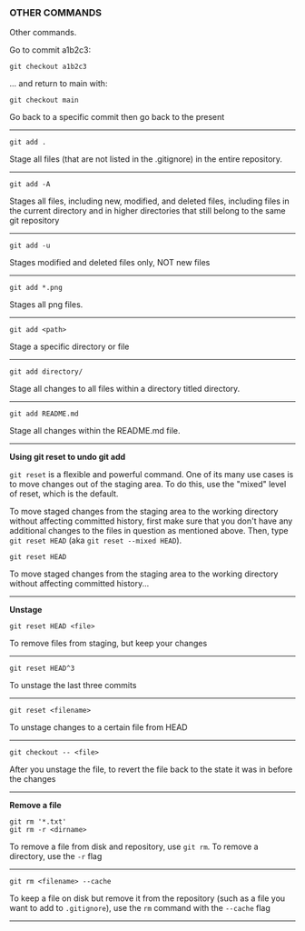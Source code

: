 ### OTHER COMMANDS
Other commands.

Go to commit a1b2c3:
```
git checkout a1b2c3
```
... and return to main with:
```
git checkout main
```
Go back to a specific commit then go back to the present

---

```
git add .
```
Stage all files (that are not listed in the .gitignore) in the entire repository.

---

```
git add -A
```
Stages all files, including new, modified, and deleted files, including files in the current directory and in higher directories that still belong to the same git repository

---

```
git add -u
```
Stages modified and deleted files only, NOT new files

---

```
git add *.png
```
Stages all png files.

---

```
git add <path>
```
Stage a specific directory or file

---

```
git add directory/
```
Stage all changes to all files within a directory titled directory.

---

```
git add README.md
```
Stage all changes within the README.md file.

---


**Using git reset to undo git add**

`git reset` is a flexible and powerful command. One of its many use cases is to move changes out of the staging area. To do this, use the "mixed" level of reset, which is the default.

To move staged changes from the staging area to the working directory without affecting committed history, first make sure that you don't have any additional changes to the files in question as mentioned above. Then, type `git reset HEAD` (aka `git reset --mixed HEAD`).
```
git reset HEAD
```
To move staged changes from the staging area to the working directory without affecting committed history...

---

**Unstage**

```
git reset HEAD <file>
```
To remove files from staging, but keep your changes

---

```
git reset HEAD^3
```
To unstage the last three commits

---

```
git reset <filename>
```
To unstage changes to a certain file from HEAD

---

```
git checkout -- <file>
```
After you unstage the file, to revert the file back to the state it was in before the changes

---

**Remove a file**

```
git rm '*.txt'
git rm -r <dirname>
```
To remove a file from disk and repository, use `git rm`. To remove a directory, use the `-r` flag

---

```
git rm <filename> --cache
```
To keep a file on disk but remove it from the repository (such as a file you want to add to `.gitignore`), use the `rm` command with the `--cache` flag

---